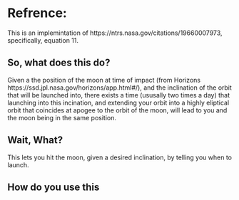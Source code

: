 <h1>Refrence:</h1>
This is an implemintation of https://ntrs.nasa.gov/citations/19660007973, specifically, equation 11.
<H2>So, what does this do?</h2>
Given a the position of the moon at time of impact (from Horizons https://ssd.jpl.nasa.gov/horizons/app.html#/), and the inclination of the orbit that will be launched into, there exists a time (ususally two times a day) that launching into this incination, and extending your orbit into a highly eliptical orbit that coincides at apogee to the orbit of the moon, will lead to you and the moon being in the same position.
<h2>Wait, What?</h2>
This lets you hit the moon, given a desired inclination, by telling you when to launch.
<h2>How do you use this</h2>